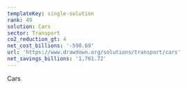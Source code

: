 ```yaml
---
templateKey: single-solution
rank: 49
solution: Cars
sector: Transport
co2_reduction_gt: 4
net_cost_billions: '-598.69'
url: 'https://www.drawdown.org/solutions/transport/cars'
net_savings_billions: '1,761.72'
---
```


Cars